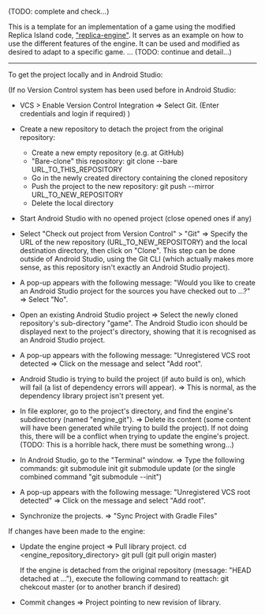 (TODO: complete and check...)

This is a template for an implementation of a game using the modified Replica Island code, ["replica-engine"](https://github.com/2-REC/replica-engine).
It serves as an example on how to use the different features of the engine. It can be used and modified as desired to adapt to a specific game.
... (TODO: continue and detail...)

----

To get the project locally and in Android Studio:

(If no Version Control system has been used before in Android Studio:
- VCS > Enable Version Control Integration
  => Select Git.
    (Enter credentials and login if required)
)

- Create a new repository to detach the project from the original repository:
  - Create a new empty repository (e.g. at GitHub)
  - "Bare-clone" this repository:
    git clone --bare URL_TO_THIS_REPOSITORY
  - Go in the newly created directory containing the cloned repository
  - Push the project to the new repository:
    git push --mirror URL_TO_NEW_REPOSITORY
  - Delete the local directory

- Start Android Studio with no opened project (close opened ones if any)

- Select "Check out project from Version Control" > "Git"
  => Specify the URL of the new repository (URL_TO_NEW_REPOSITORY) and the local destination directory, then click on "Clone".
    This step can be done outside of Android Studio, using the Git CLI (which actually makes more sense, as this repository isn't exactly an Android Studio project).

- A pop-up appears with the following message:
  "Would you like to create an Android Studio project for the sources you have checked out to ...?"
  => Select "No".

- Open an existing Android Studio project
  => Select the newly cloned repository's sub-directory "game".
    The Android Studio icon should be displayed next to the project's directory, showing that it is recognised as an Android Studio project.

- A pop-up appears with the following message:
  "Unregistered VCS root detected
  => Click on the message and select "Add root".

- Android Studio is trying to build the project (if auto build is on), which will fail (a list of dependency errors will appear).
  => This is normal, as the dependency library project isn't present yet.

- In file explorer, go to the project's directory, and find the engine's subdirectory (named "engine_git").
  => Delete its content (some content will have been generated while trying to build the project).
    If not doing this, there will be a conflict when trying to update the engine's project.
    (TODO: This is a horrible hack, there must be something wrong...)

- In Android Studio, go to the "Terminal" window.
  => Type the following commands:
    git submodule init
    git submodule update
    (or the single combined command "git submodule --init")

- A pop-up appears with the following message:
  "Unregistered VCS root detected"
  => Click on the message and select "Add root".

- Synchronize the projects.
  => "Sync Project with Gradle Files"


If changes have been made to the engine:
- Update the engine project
  => Pull library project.
    cd <engine_repository_directory>
    git pull
    (git pull origin master)

  If the engine is detached from the original repository (message: "HEAD detached at ..."), execute the following command to reattach:
  git chekcout master
  (or to another branch if desired)

- Commit changes
  => Project pointing to new revision of library.

